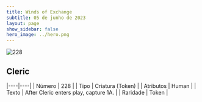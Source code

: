 ```yaml
---
title: Winds of Exchange
subtitle: 05 de junho de 2023
layout: page
show_sidebar: false
hero_image: ../hero.png
---
```


![228](https://mastervault-storage-prod.s3.amazonaws.com/media/card_front/en/600_228_294ccb0887cf_en.png)


## Cleric

|----|----|
| Número | 228 |
| Tipo | Criatura (Token) |
| Atributos | Human |
| Texto | After Cleric enters play, capture 1A.  |
| Raridade | Token |
